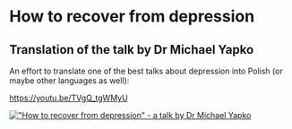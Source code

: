 # How to recover from depression
## Translation of the talk by Dr Michael Yapko

An effort to translate one of the best talks about depression into Polish (or maybe other languages as well):

https://youtu.be/TVgQ_tgWMyU

[!["How to recover from depression" - a talk by Dr Michael Yapko](https://img.youtube.com/vi/TVgQ_tgWMyU/0.jpg)](https://youtu.be/TVgQ_tgWMyU)
